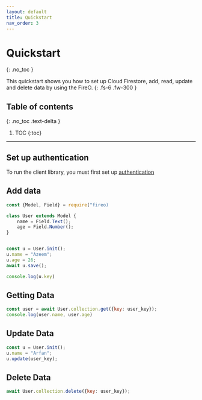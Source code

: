 ```yaml
---
layout: default
title: Quickstart
nav_order: 3
---
```


# Quickstart
{: .no_toc }

This quickstart shows you how to set up Cloud Firestore, add, read, update and delete data by using the FireO.
{: .fs-6 .fw-300 }

## Table of contents
{: .no_toc .text-delta }

1. TOC
{:toc}

---

## Set up authentication

To run the client library, you must first set up [authentication](/fireo-nodejs/authentication)

## Add data

```js
const {Model, Field} = require("fireo)

class User extends Model {
    name = Field.Text();
    age = Field.Number();
}


const u = User.init();
u.name = "Azeem";
u.age = 26;
await u.save();

console.log(u.key)
```

## Getting Data

```js
const user = await User.collection.get({key: user_key});
console.log(user.name, user.age)
```

## Update Data

```js
const u = User.init();
u.name = "Arfan";
u.update(user_key);
```

## Delete Data

```js
await User.collection.delete({key: user_key});
```